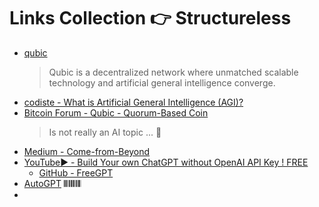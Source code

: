 # Links Collection 👉 Structureless

- [qubic](https://qubic.org/)
    > Qubic is a decentralized network where unmatched scalable technology and artificial general intelligence converge.
- [codiste - What is Artificial General Intelligence (AGI)?](https://www.codiste.com/what-is-artificial-general-intelligence-agi)
- [Bitcoin Forum - Qubic - Quorum-Based Coin](https://bitcointalk.org/index.php?topic=112676.0)
    > Is not really an AI topic ... 🤭
- [Medium - Come-from-Beyond](https://medium.com/@comefrombeyond)
- [YouTube▶️ - Build Your own ChatGPT without OpenAI API Key ! FREE](https://www.youtube.com/watch?v=F_Ocs4N2C78)
    - [GitHub - FreeGPT](https://github.com/ChatTeach/FreeGPT)
- [AutoGPT](https://autogpt.net/) 𝄃𝄃𝄂𝄂𝄀𝄁𝄃𝄂𝄂𝄃
- 
